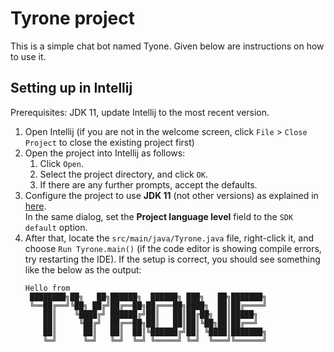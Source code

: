 # Tyrone project

This is a simple chat bot named Tyone. Given below are instructions on how to use it.

## Setting up in Intellij

Prerequisites: JDK 11, update Intellij to the most recent version.

1. Open Intellij (if you are not in the welcome screen, click `File` > `Close Project` to close the existing project first)
1. Open the project into Intellij as follows:
   1. Click `Open`.
   1. Select the project directory, and click `OK`.
   1. If there are any further prompts, accept the defaults.
1. Configure the project to use **JDK 11** (not other versions) as explained in [here](https://www.jetbrains.com/help/idea/sdk.html#set-up-jdk).<br>
   In the same dialog, set the **Project language level** field to the `SDK default` option.
3. After that, locate the `src/main/java/Tyrone.java` file, right-click it, and choose `Run Tyrone.main()` (if the code editor is showing compile errors, try restarting the IDE). If the setup is correct, you should see something like the below as the output:
   ```
   Hello from
	████████╗██╗   ██╗██████╗  ██████╗ ███╗   ██╗███████╗
	╚══██╔══╝╚██╗ ██╔╝██╔══██╗██╔═══██╗████╗  ██║██╔════╝
	   ██║    ╚████╔╝ ██████╔╝██║   ██║██╔██╗ ██║█████╗
	   ██║     ╚██╔╝  ██╔══██╗██║   ██║██║╚██╗██║██╔══╝
	   ██║      ██║   ██║  ██║╚██████╔╝██║ ╚████║███████╗
	   ╚═╝      ╚═╝   ╚═╝  ╚═╝ ╚═════╝ ╚═╝  ╚═══╝╚══════╝
   ```
